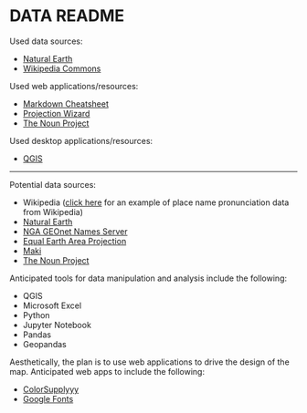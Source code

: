 # DATA README

Used data sources:

* [Natural Earth](http://www.naturalearthdata.com/)
* [Wikipedia Commons](https://commons.wikimedia.org/wiki/Category:Pronunciation_of_names_of_cities)

Used web applications/resources:

* [Markdown Cheatsheet](https://github.com/adam-p/markdown-here/wiki/Markdown-Cheatsheet)
* [Projection Wizard](http://projectionwizard.org/)
* [The Noun Project](https://thenounproject.com/term/sound/1226989/#)

Used desktop applications/resources:

* [QGIS](https://qgis.org/en/site/)

---

Potential data sources:

* Wikipedia ([click here](https://upload.wikimedia.org/wikipedia/commons/5/54/Is-Akureyri.oga) for an example of place name pronunciation data from Wikipedia)
* [Natural Earth](http://www.naturalearthdata.com/)
* [NGA GEOnet Names Server](http://geonames.nga.mil/gns/html/index.html)
* [Equal Earth Area Projection](https://observablehq.com/@d3/equal-earth)
* [Maki](https://labs.mapbox.com/maki-icons/)
* [The Noun Project](https://thenounproject.com/)

Anticipated tools for data manipulation and analysis include the following:

* QGIS
* Microsoft Excel
* Python
* Jupyter Notebook
* Pandas
* Geopandas

Aesthetically, the plan is to use web applications to drive the design of the map. Anticipated web apps to include the following:

* [ColorSupplyyy](https://colorsupplyyy.com/app)
* [Google Fonts](https://fonts.google.com/)

